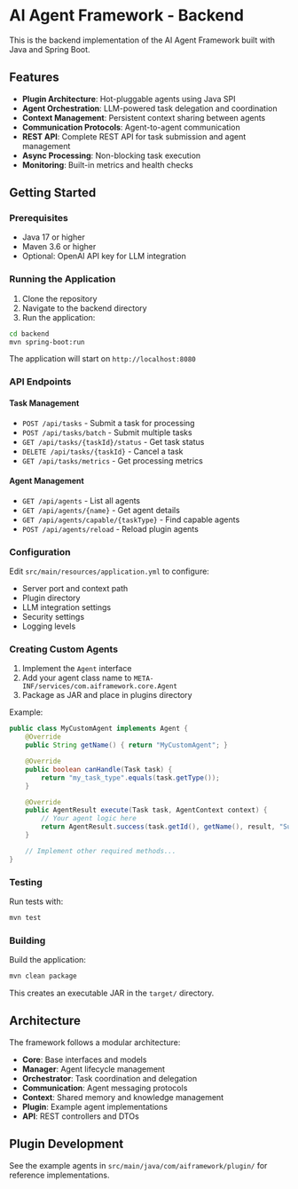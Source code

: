 # AI Agent Framework - Backend

This is the backend implementation of the AI Agent Framework built with Java and Spring Boot.

## Features

- **Plugin Architecture**: Hot-pluggable agents using Java SPI
- **Agent Orchestration**: LLM-powered task delegation and coordination
- **Context Management**: Persistent context sharing between agents
- **Communication Protocols**: Agent-to-agent communication
- **REST API**: Complete REST API for task submission and agent management
- **Async Processing**: Non-blocking task execution
- **Monitoring**: Built-in metrics and health checks

## Getting Started

### Prerequisites

- Java 17 or higher
- Maven 3.6 or higher
- Optional: OpenAI API key for LLM integration

### Running the Application

1. Clone the repository
2. Navigate to the backend directory
3. Run the application:

```bash
cd backend
mvn spring-boot:run
```

The application will start on `http://localhost:8080`

### API Endpoints

#### Task Management
- `POST /api/tasks` - Submit a task for processing
- `POST /api/tasks/batch` - Submit multiple tasks
- `GET /api/tasks/{taskId}/status` - Get task status
- `DELETE /api/tasks/{taskId}` - Cancel a task
- `GET /api/tasks/metrics` - Get processing metrics

#### Agent Management
- `GET /api/agents` - List all agents
- `GET /api/agents/{name}` - Get agent details
- `GET /api/agents/capable/{taskType}` - Find capable agents
- `POST /api/agents/reload` - Reload plugin agents

### Configuration

Edit `src/main/resources/application.yml` to configure:
- Server port and context path
- Plugin directory
- LLM integration settings
- Security settings
- Logging levels

### Creating Custom Agents

1. Implement the `Agent` interface
2. Add your agent class name to `META-INF/services/com.aiframework.core.Agent`
3. Package as JAR and place in plugins directory

Example:
```java
public class MyCustomAgent implements Agent {
    @Override
    public String getName() { return "MyCustomAgent"; }

    @Override
    public boolean canHandle(Task task) { 
        return "my_task_type".equals(task.getType()); 
    }

    @Override
    public AgentResult execute(Task task, AgentContext context) {
        // Your agent logic here
        return AgentResult.success(task.getId(), getName(), result, "Success", executionTime);
    }

    // Implement other required methods...
}
```

### Testing

Run tests with:
```bash
mvn test
```

### Building

Build the application:
```bash
mvn clean package
```

This creates an executable JAR in the `target/` directory.

## Architecture

The framework follows a modular architecture:

- **Core**: Base interfaces and models
- **Manager**: Agent lifecycle management
- **Orchestrator**: Task coordination and delegation
- **Communication**: Agent messaging protocols
- **Context**: Shared memory and knowledge management
- **Plugin**: Example agent implementations
- **API**: REST controllers and DTOs

## Plugin Development

See the example agents in `src/main/java/com/aiframework/plugin/` for reference implementations.